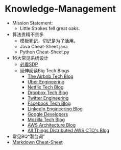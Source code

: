 # Knowledge-Management
- Mission Statement: 
  - Little Strokes fell great oaks. 
- 算法贵精不贵多
  - 模板死记，切记是为了活用。
  - Java Cheat-Sheet.java 
  - Python Cheat-Sheet.py 
- 16大常见系统设计
  - [必看SDP](https://github.com/donnemartin/system-design-primer)
  - 延伸阅读Big Tech Blogs
    - [The Airbnb Tech Blog](https://medium.com/airbnb-engineering)
    - [Uber Engineering](https://eng.uber.com/)
    - [Netflix Tech Blog](http://techblog.netflix.com/)
    - [Dropbox Tech Blog](https://tech.dropbox.com/)
    - [Twitter Engineering](https://blog.twitter.com/engineering)
    - [Facebook Tech Blog](https://code.facebook.com/posts/)
    - [LinkedIn Engineering Blog](https://engineering.linkedin.com/blog)
    - [Google Developers](http://googledevelopers.blogspot.co.uk/)
    - [Mozilla Tech Blog](https://hacks.mozilla.org/)
    - [AWS Architecture Blog](https://aws.amazon.com/cn/blogs/architecture/)
    - [All Things Distributed AWS CTO's Blog](https://www.allthingsdistributed.com/)
- 常见BQ“潜台词” 
- [Markdown Cheat-Sheet](https://guides.github.com/pdfs/markdown-cheatsheet-online.pdf)

